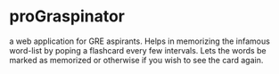 # proGraspinator
a web application for GRE aspirants. Helps in memorizing the infamous word-list by poping a flashcard every few intervals. Lets the words be marked as memorized or otherwise if you wish to see the card again.
